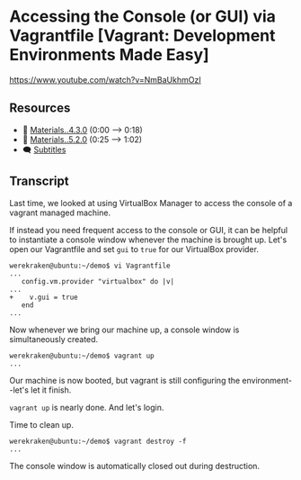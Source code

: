# Accessing the Console (or GUI) via Vagrantfile [Vagrant: Development Environments Made Easy]

https://www.youtube.com/watch?v=NmBaUkhmOzI

## Resources

* 🧱 [Materials..4.3.0](../04.Scripts.03..The.Single.Command.Principle/Materials..4.3.0) (0:00 --> 0:18)
* 🧱 [Materials..5.2.0](../05.Graphical.02..Accessing.the.Console.or.GUI.via.Vagrantfile/Materials..5.2.0) (0:25 --> 1:02)
* 🗨 [Subtitles](subtitles.srt)

## Transcript

Last time, we looked at using VirtualBox Manager to access the console of a vagrant managed machine. 

If instead you need frequent access to the console or GUI, it can be helpful to instantiate a console window whenever the machine is brought up. Let's open our Vagrantfile and set `gui` to `true` for our VirtualBox provider.

```
werekraken@ubuntu:~/demo$ vi Vagrantfile
...
   config.vm.provider "virtualbox" do |v|
...
+    v.gui = true
   end
...
```
Now whenever we bring our machine up, a console window is simultaneously created.
```
werekraken@ubuntu:~/demo$ vagrant up
...
```

Our machine is now booted, but vagrant is still configuring the environment--let's let it finish.

`vagrant up` is nearly done. And let's login.

Time to clean up.
```
werekraken@ubuntu:~/demo$ vagrant destroy -f
...
```

The console window is automatically closed out during destruction.
